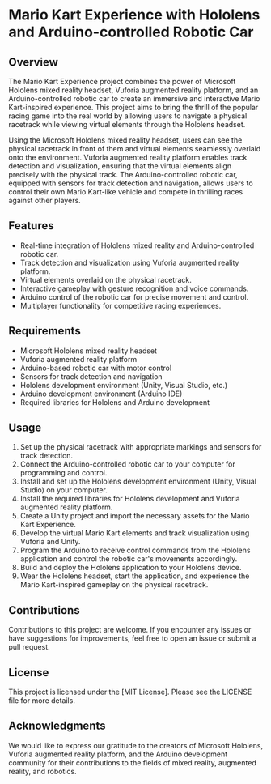 # Mario Kart Experience with Hololens and Arduino-controlled Robotic Car

## Overview
The Mario Kart Experience project combines the power of Microsoft Hololens mixed reality headset, Vuforia augmented reality platform, and an Arduino-controlled robotic car to create an immersive and interactive Mario Kart-inspired experience. This project aims to bring the thrill of the popular racing game into the real world by allowing users to navigate a physical racetrack while viewing virtual elements through the Hololens headset.

Using the Microsoft Hololens mixed reality headset, users can see the physical racetrack in front of them and virtual elements seamlessly overlaid onto the environment. Vuforia augmented reality platform enables track detection and visualization, ensuring that the virtual elements align precisely with the physical track. The Arduino-controlled robotic car, equipped with sensors for track detection and navigation, allows users to control their own Mario Kart-like vehicle and compete in thrilling races against other players.

## Features
- Real-time integration of Hololens mixed reality and Arduino-controlled robotic car.
- Track detection and visualization using Vuforia augmented reality platform.
- Virtual elements overlaid on the physical racetrack.
- Interactive gameplay with gesture recognition and voice commands.
- Arduino control of the robotic car for precise movement and control.
- Multiplayer functionality for competitive racing experiences.

## Requirements
- Microsoft Hololens mixed reality headset
- Vuforia augmented reality platform
- Arduino-based robotic car with motor control
- Sensors for track detection and navigation
- Hololens development environment (Unity, Visual Studio, etc.)
- Arduino development environment (Arduino IDE)
- Required libraries for Hololens and Arduino development

## Usage
1. Set up the physical racetrack with appropriate markings and sensors for track detection.
2. Connect the Arduino-controlled robotic car to your computer for programming and control.
3. Install and set up the Hololens development environment (Unity, Visual Studio) on your computer.
4. Install the required libraries for Hololens development and Vuforia augmented reality platform.
5. Create a Unity project and import the necessary assets for the Mario Kart Experience.
6. Develop the virtual Mario Kart elements and track visualization using Vuforia and Unity.
7. Program the Arduino to receive control commands from the Hololens application and control the robotic car's movements accordingly.
8. Build and deploy the Hololens application to your Hololens device.
9. Wear the Hololens headset, start the application, and experience the Mario Kart-inspired gameplay on the physical racetrack.

## Contributions
Contributions to this project are welcome. If you encounter any issues or have suggestions for improvements, feel free to open an issue or submit a pull request.

## License
This project is licensed under the [MIT License]. Please see the LICENSE file for more details.

## Acknowledgments
We would like to express our gratitude to the creators of Microsoft Hololens, Vuforia augmented reality platform, and the Arduino development community for their contributions to the fields of mixed reality, augmented reality, and robotics.

